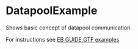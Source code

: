 ﻿# DatapoolExample

Shows basic concept of datapool communication.

For instructions see [EB GUIDE GTF examples](../../readme.md)

